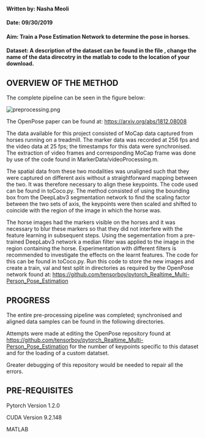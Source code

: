 
#### Written by: Nasha Meoli

#### Date: 09/30/2019

#### Aim: Train a Pose Estimation Network to determine the pose in horses. 

#### Dataset: A description of the dataset can be found in the file , change the name of the data direcotry in the matlab to code to the location of your download.


## OVERVIEW OF THE METHOD

The complete pipeline can be seen in the figure below:


![preprocessing.png](attachment:preprocessing.png)


The OpenPose paper can be found at: https://arxiv.org/abs/1812.08008

The data available for this project consisted of MoCap data captured from horses running on a treadmill. The marker data was recorded at 256 fps and the video data at 25 fps; the timestamps for this data were synchronised. The extraction of video frames and corresponding MoCap frame was done by use of the code found in MarkerData/videoProcessing.m.

The spatial data from these two modalities was unaligned such that they were captured on different axis without a straightforward mapping between the two. It was therefore necessary to align these keypoints. The code used can be found in toCoco.py. The method consisted of using the bounding box from the DeepLabv3 segmentation network to find the scaling factor between the two sets of axis, the keypoints were then scaled and shifted to coincide with the region of the image in which the horse was. 

The horse images had the markers visible on the horses and it was necessary to blur these markers so that they did not interfere with the feature learning in subsequent steps. Using the segementation from a pre-trained DeepLabv3 network a median filter was applied to the image in the region containing the horse. Experimentation with different filters is recommended to investigate the effects on the learnt features. The code for this can be found in toCoco.py. Run this code to store the new images and create a train, val and test split in directories as required by the OpenPose network found at: https://github.com/tensorboy/pytorch_Realtime_Multi-Person_Pose_Estimation


## PROGRESS

The entire pre-processing pipeline was completed; synchronised and aligned data samples can be found in the following directories.

Attempts were made at editing the OpenPose repository found at https://github.com/tensorboy/pytorch_Realtime_Multi-Person_Pose_Estimation for the number of keypoints specific to this dataset and for the loading of a custom datatset.

Greater debugging of this repository would be needed to repair all the errors. 


## PRE-REQUISITES

Pytorch Version 1.2.0

CUDA Version 9.2.148

MATLAB


```python

```
